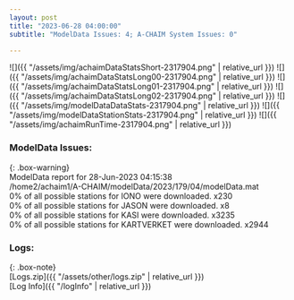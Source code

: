 ```yaml
---
layout: post
title: "2023-06-28 04:00:00"
subtitle: "ModelData Issues: 4; A-CHAIM System Issues: 0"

---
```


![]({{ "/assets/img/achaimDataStatsShort-2317904.png" | relative_url }})
![]({{ "/assets/img/achaimDataStatsLong00-2317904.png" | relative_url }})
![]({{ "/assets/img/achaimDataStatsLong01-2317904.png" | relative_url }})
![]({{ "/assets/img/achaimDataStatsLong02-2317904.png" | relative_url }})
![]({{ "/assets/img/modelDataDataStats-2317904.png" | relative_url }})
![]({{ "/assets/img/modelDataStationStats-2317904.png" | relative_url }})
![]({{ "/assets/img/achaimRunTime-2317904.png" | relative_url }})


### ModelData Issues:  
  
{: .box-warning}  
 ModelData report for 28-Jun-2023 04:15:38   
 /home2/achaim1/A-CHAIM/modelData/2023/179/04/modelData.mat   
 0% of all possible stations for IONO were downloaded. x230   
 0% of all possible stations for JASON were downloaded. x8   
 0% of all possible stations for KASI were downloaded. x3235   
 0% of all possible stations for KARTVERKET were downloaded. x2944   
  


### Logs:  
  
{: .box-note}  
[Logs.zip]({{ "/assets/other/logs.zip" | relative_url }})  
[Log Info]({{ "/logInfo" | relative_url }})  
